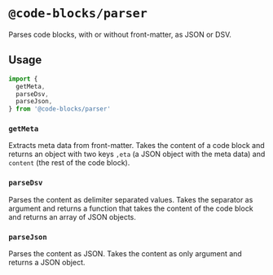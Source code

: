 # `@code-blocks/parser`

Parses code blocks, with or without front-matter, as JSON or DSV.

## Usage

```ts
import {
  getMeta,
  parseDsv,
  parseJson,
} from '@code-blocks/parser'
```

### `getMeta`

Extracts meta data from front-matter. Takes the content of a code block and returns an object with two keys `,eta` (a JSON object with the meta data) and `content` (the rest of the code block).

### `parseDsv`

Parses the content as delimiter separated values. Takes the separator as argument and returns a function that takes the content of the code block and returns an array of JSON objects.

### `parseJson`

Parses the content as JSON. Takes the content as only argument and returns a JSON object.